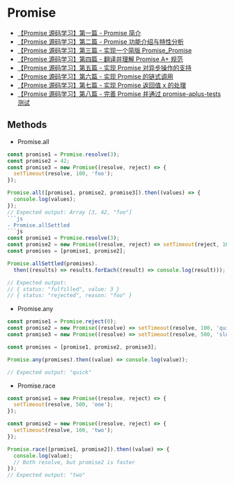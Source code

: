 # Promise

- [【Promise 源码学习】第一篇 - Promise 简介](https://xie.infoq.cn/article/f5d5636279df58bfdd2cb1497)
- [【Promise 源码学习】第二篇 - Promise 功能介绍与特性分析](https://xie.infoq.cn/article/2247c3306a40fdb3d0b1aef01)
- [【Promise 源码学习】第三篇 - 实现一个简版 Promise_Promise](https://xie.infoq.cn/article/a3f2a38f5e61a75015a2945a9)
- [【Promise 源码学习】第四篇 - 翻译并理解 Promise A+ 规范](https://xie.infoq.cn/article/c327ed50c954afb9d96b6ff88)
- [【Promise 源码学习】第五篇 - 实现 Promise 对异步操作的支持](https://xie.infoq.cn/article/afc067975642754df2872cf52)
- [【Promise 源码学习】第六篇 - 实现 Promise 的链式调用](https://xie.infoq.cn/article/7ee465beb9903499bb5e4780d)
- [【Promise 源码学习】第七篇 - 实现 Promise 返回值 x 的处理](https://xie.infoq.cn/article/f18187bfe442bc4298bd3a5a0)
- [【Promise 源码学习】第八篇 - 完善 Promise 并通过 promise-aplus-tests 测试](https://xie.infoq.cn/article/22a3cb3028e149820561a9288)

## Methods

- Promise.all
```js
const promise1 = Promise.resolve(3);
const promise2 = 42;
const promise3 = new Promise((resolve, reject) => {
  setTimeout(resolve, 100, 'foo');
});

Promise.all([promise1, promise2, promise3]).then((values) => {
  console.log(values);
});
// Expected output: Array [3, 42, "foo"]
```js
- Promise.allSettled
```js
const promise1 = Promise.resolve(3);
const promise2 = new Promise((resolve, reject) => setTimeout(reject, 100, 'foo'));
const promises = [promise1, promise2];

Promise.allSettled(promises).
  then((results) => results.forEach((result) => console.log(result)));

// Expected output:
// { status: "fulfilled", value: 3 }
// { status: "rejected", reason: "foo" }
```
- Promise.any
```js
const promise1 = Promise.reject(0);
const promise2 = new Promise((resolve) => setTimeout(resolve, 100, 'quick'));
const promise3 = new Promise((resolve) => setTimeout(resolve, 500, 'slow'));

const promises = [promise1, promise2, promise3];

Promise.any(promises).then((value) => console.log(value));

// Expected output: "quick"
```
- Promise.race
```js
const promise1 = new Promise((resolve, reject) => {
  setTimeout(resolve, 500, 'one');
});

const promise2 = new Promise((resolve, reject) => {
  setTimeout(resolve, 100, 'two');
});

Promise.race([promise1, promise2]).then((value) => {
  console.log(value);
  // Both resolve, but promise2 is faster
});
// Expected output: "two"
```
